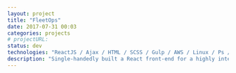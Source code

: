 ```yaml
---
layout: project
title: "FleetOps"
date: 2017-07-31 00:03
categories: projects
# projectURL:
status: dev
technologies: "ReactJS / Ajax / HTML / SCSS / Gulp / AWS / Linux / Ps / Ai"
description: "Single-handedly built a React front-end for a highly interactive trucking fleet management system. Contributed to the architecture development and testing of an always-on, high-traffic, AWS-driven backend that is in a constant state of receiving truck telemetrics. Integrated this backend to the React frontend and ensure smooth application operation in a production environment."
---
```

